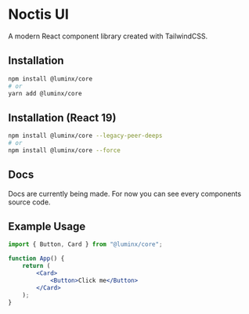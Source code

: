 # Noctis UI

A modern React component library created with TailwindCSS.

## Installation

```bash
npm install @luminx/core
# or
yarn add @luminx/core
```

## Installation (React 19)

```bash
npm install @luminx/core --legacy-peer-deeps
# or
npm install @luminx/core --force
```

## Docs

Docs are currently being made. For now you can see every components source code.

## Example Usage

```jsx
import { Button, Card } from "@luminx/core";

function App() {
    return (
        <Card>
            <Button>Click me</Button>
        </Card>
    );
}
```
